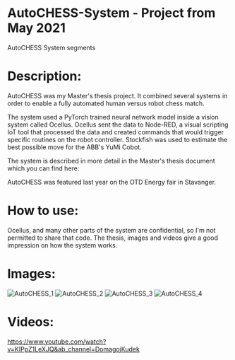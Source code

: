 # AutoCHESS-System - Project from May 2021
AutoCHESS System segments

# Description:
AutoCHESS was my Master's thesis project. It combined several systems in order to enable a fully automated human versus robot chess match. 

The system used a PyTorch trained neural network model inside a vision system called Ocellus. Ocellus sent the data to Node-RED, a visual scripting IoT tool that processed the data and created commands that would trigger specific routines on the robot controller. Stockfish was used to estimate the best possible move for the ABB's YuMi Cobot. 

The system is described in more detail in the Master's thesis document which you can find here:

AutoCHESS was featured last year on the OTD Energy fair in Stavanger.

# How to use:
Ocellus, and many other parts of the system are confidential, so I'm not permitted to share that code. The thesis, images and videos give a good impression on how the system works.

# Images:
![AutoCHESS_1](https://user-images.githubusercontent.com/20684273/167599119-f10437bf-c645-4aa2-b4cb-f1521e0e94a6.jpg)
![AutoCHESS_2](https://user-images.githubusercontent.com/20684273/167599126-b23af62a-3794-4adb-9eef-88d005389cba.jpg)
![AutoCHESS_3](https://user-images.githubusercontent.com/20684273/167599128-77b24e71-fe8a-4fca-bf0b-a830a9323dd6.png)
![AutoCHESS_4](https://user-images.githubusercontent.com/20684273/167599135-e2da162d-6869-443b-871c-dd82feef9f73.jpg)

# Videos:
https://www.youtube.com/watch?v=KIPpZ1LeXJQ&ab_channel=DomagojKudek
